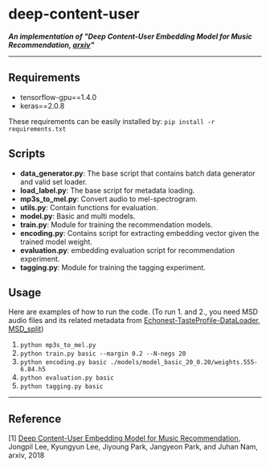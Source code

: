 # deep-content-user

***An implementation of "Deep Content-User Embedding Model for Music Recommendation, [arxiv](https://arxiv.org/abs/1807.06786)"***

----------------------------------

## Requirements

- tensorflow-gpu==1.4.0
- keras==2.0.8

These requirements can be easily installed by:
	`pip install -r requirements.txt`

## Scripts

- __data_generator.py__: The base script that contains batch data generator and valid set loader.
- __load_label.py__: The base script for metadata loading.
- __mp3s_to_mel.py__: Convert audio to mel-spectrogram.
- __utils.py__: Contain functions for evaluation.
- __model.py__: Basic and multi models.
- __train.py__: Module for training the recommendation models.
- __encoding.py__: Contains script for extracting embedding vector given the trained model weight.
- __evaluation.py__: embedding evaluation script for recommendation experiment.
- __tagging.py__: Module for training the tagging experiment.

## Usage

Here are examples of how to run the code. (To run 1. and 2., you need MSD audio files and its related metadata from [Echonest-TasteProfile-DataLoader](https://github.com/kyungyunlee/Echonest-TasteProfile-DataLoader), [MSD_split](https://github.com/jongpillee/music_dataset_split/tree/master/MSD_split))
1. `python mp3s_to_mel.py` 
2. `python train.py basic --margin 0.2 --N-negs 20`
3. `python encoding.py basic ./models/model_basic_20_0.20/weights.555-6.84.h5`
4. `python evaluation.py basic`
5. `python tagging.py basic`

----------------------------------

## Reference

[1] [Deep Content-User Embedding Model for Music Recommendation](https://arxiv.org/abs/1807.06786), Jongpil Lee, Kyungyun Lee, Jiyoung Park, Jangyeon Park, and Juhan Nam, arxiv, 2018

